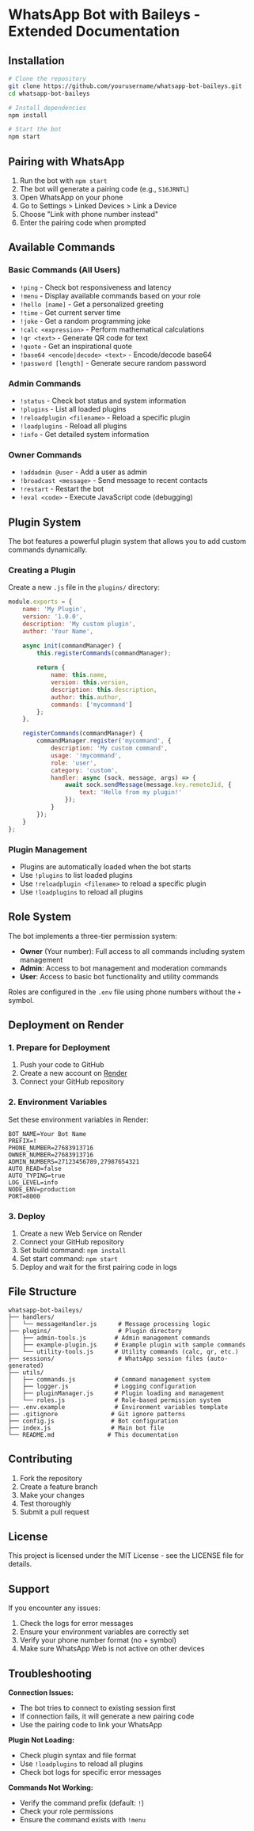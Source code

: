 # WhatsApp Bot with Baileys - Extended Documentation

## Installation

```bash
# Clone the repository
git clone https://github.com/yourusername/whatsapp-bot-baileys.git
cd whatsapp-bot-baileys

# Install dependencies
npm install

# Start the bot
npm start
```

## Pairing with WhatsApp

1. Run the bot with `npm start`
2. The bot will generate a pairing code (e.g., `S16JRNTL`)
3. Open WhatsApp on your phone
4. Go to Settings > Linked Devices > Link a Device
5. Choose "Link with phone number instead"
6. Enter the pairing code when prompted

## Available Commands

### Basic Commands (All Users)
- `!ping` - Check bot responsiveness and latency
- `!menu` - Display available commands based on your role
- `!hello [name]` - Get a personalized greeting
- `!time` - Get current server time
- `!joke` - Get a random programming joke
- `!calc <expression>` - Perform mathematical calculations
- `!qr <text>` - Generate QR code for text
- `!quote` - Get an inspirational quote
- `!base64 <encode|decode> <text>` - Encode/decode base64
- `!password [length]` - Generate secure random password

### Admin Commands
- `!status` - Check bot status and system information
- `!plugins` - List all loaded plugins
- `!reloadplugin <filename>` - Reload a specific plugin
- `!loadplugins` - Reload all plugins
- `!info` - Get detailed system information

### Owner Commands
- `!addadmin @user` - Add a user as admin
- `!broadcast <message>` - Send message to recent contacts
- `!restart` - Restart the bot
- `!eval <code>` - Execute JavaScript code (debugging)

## Plugin System

The bot features a powerful plugin system that allows you to add custom commands dynamically.

### Creating a Plugin

Create a new `.js` file in the `plugins/` directory:

```javascript
module.exports = {
    name: 'My Plugin',
    version: '1.0.0',
    description: 'My custom plugin',
    author: 'Your Name',

    async init(commandManager) {
        this.registerCommands(commandManager);
        
        return {
            name: this.name,
            version: this.version,
            description: this.description,
            author: this.author,
            commands: ['mycommand']
        };
    },

    registerCommands(commandManager) {
        commandManager.register('mycommand', {
            description: 'My custom command',
            usage: '!mycommand',
            role: 'user',
            category: 'custom',
            handler: async (sock, message, args) => {
                await sock.sendMessage(message.key.remoteJid, {
                    text: 'Hello from my plugin!'
                });
            }
        });
    }
};
```

### Plugin Management

- Plugins are automatically loaded when the bot starts
- Use `!plugins` to list loaded plugins
- Use `!reloadplugin <filename>` to reload a specific plugin
- Use `!loadplugins` to reload all plugins

## Role System

The bot implements a three-tier permission system:

- **Owner** (Your number): Full access to all commands including system management
- **Admin**: Access to bot management and moderation commands
- **User**: Access to basic bot functionality and utility commands

Roles are configured in the `.env` file using phone numbers without the `+` symbol.

## Deployment on Render

### 1. Prepare for Deployment

1. Push your code to GitHub
2. Create a new account on [Render](https://render.com)
3. Connect your GitHub repository

### 2. Environment Variables

Set these environment variables in Render:

```
BOT_NAME=Your Bot Name
PREFIX=!
PHONE_NUMBER=27683913716
OWNER_NUMBER=27683913716
ADMIN_NUMBERS=27123456789,27987654321
AUTO_READ=false
AUTO_TYPING=true
LOG_LEVEL=info
NODE_ENV=production
PORT=8000
```

### 3. Deploy

1. Create a new Web Service on Render
2. Connect your GitHub repository
3. Set build command: `npm install`
4. Set start command: `npm start`
5. Deploy and wait for the first pairing code in logs

## File Structure

```
whatsapp-bot-baileys/
├── handlers/
│   └── messageHandler.js      # Message processing logic
├── plugins/                   # Plugin directory
│   ├── admin-tools.js        # Admin management commands
│   ├── example-plugin.js     # Example plugin with sample commands
│   └── utility-tools.js      # Utility commands (calc, qr, etc.)
├── sessions/                  # WhatsApp session files (auto-generated)
├── utils/
│   ├── commands.js           # Command management system
│   ├── logger.js             # Logging configuration
│   ├── pluginManager.js      # Plugin loading and management
│   └── roles.js              # Role-based permission system
├── .env.example              # Environment variables template
├── .gitignore               # Git ignore patterns
├── config.js                # Bot configuration
├── index.js                 # Main bot file
└── README.md               # This documentation
```

## Contributing

1. Fork the repository
2. Create a feature branch
3. Make your changes
4. Test thoroughly
5. Submit a pull request

## License

This project is licensed under the MIT License - see the LICENSE file for details.

## Support

If you encounter any issues:

1. Check the logs for error messages
2. Ensure your environment variables are correctly set
3. Verify your phone number format (no + symbol)
4. Make sure WhatsApp Web is not active on other devices

## Troubleshooting

**Connection Issues:**
- The bot tries to connect to existing session first
- If connection fails, it will generate a new pairing code
- Use the pairing code to link your WhatsApp

**Plugin Not Loading:**
- Check plugin syntax and file format
- Use `!loadplugins` to reload all plugins
- Check bot logs for specific error messages

**Commands Not Working:**
- Verify the command prefix (default: `!`)
- Check your role permissions
- Ensure the command exists with `!menu`